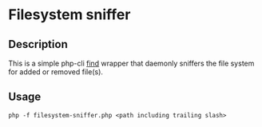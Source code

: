 # Filesystem sniffer
## Description
This is a simple php-cli [find](https://www.gnu.org/software/findutils/manual/html_mono/find.html#Finding-Files) wrapper that daemonly sniffers the file system for added or removed file(s).
## Usage
`php -f filesystem-sniffer.php <path including trailing slash>`
